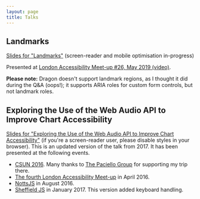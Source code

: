 ```yaml
---
layout: page
title: Talks
---
```


## Landmarks

[Slides for "Landmarks"](2019/landmarks/) (screen-reader and mobile optimisation in-progress)

Presented at [London Accessibility Meet-up #26, May 2019 (video)](https://www.youtube.com/watch?v=urgZm-k8KMk&t=1h23m27s).

**Please note:** Dragon doesn't support landmark regions, as I thought it did during the Q&A (oops!); it supports ARIA roles for custom form controls, but not landmark roles.

## Exploring the Use of the Web Audio API to Improve Chart Accessibility

[Slides for "Exploring the Use of the Web Audio API to Improve Chart Accessibility"](2016/audiochart) (if you're a screen-reader user, please disable styles in your browser). This is an updated version of the talk from 2017. It has been presented at the following events.

 * [CSUN 2016](http://www.csun.edu/cod/conference/2016/sessions/index.php/public/presentations/view/269). Many thanks to [The Paciello Group](https://www.paciellogroup.com/) for supporting my trip there.
 * [The fourth London Accessibility Meet-up](http://www.meetup.com/London-Accessibility-Meetup/events/229039168/) in April 2016.
 * [NottsJS](https://nottsjs.org) in August 2016.
 * [Sheffield JS](https://opentechcalendar.co.uk/event/4338) in January 2017. This version added keyboard handling.
